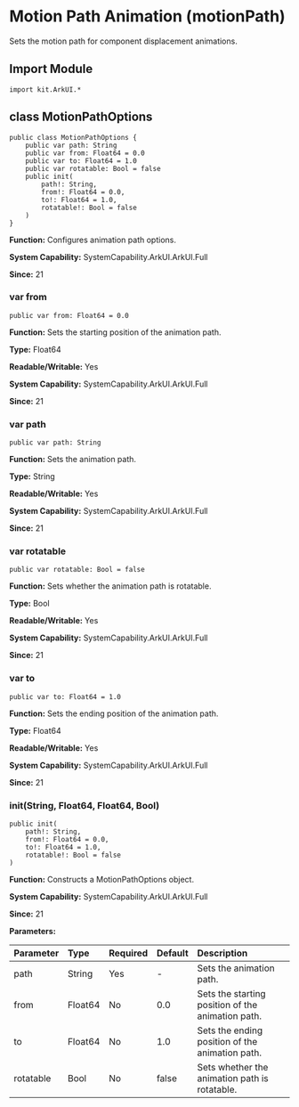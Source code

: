 # Motion Path Animation (motionPath)

Sets the motion path for component displacement animations.

## Import Module

```cangjie
import kit.ArkUI.*
```

## class MotionPathOptions

```cangjie
public class MotionPathOptions {
    public var path: String
    public var from: Float64 = 0.0
    public var to: Float64 = 1.0
    public var rotatable: Bool = false
    public init(
        path!: String,
        from!: Float64 = 0.0,
        to!: Float64 = 1.0,
        rotatable!: Bool = false
    )
}
```

**Function:** Configures animation path options.

**System Capability:** SystemCapability.ArkUI.ArkUI.Full

**Since:** 21

### var from

```cangjie
public var from: Float64 = 0.0
```

**Function:** Sets the starting position of the animation path.

**Type:** Float64

**Readable/Writable:** Yes

**System Capability:** SystemCapability.ArkUI.ArkUI.Full

**Since:** 21

### var path

```cangjie
public var path: String
```

**Function:** Sets the animation path.

**Type:** String

**Readable/Writable:** Yes

**System Capability:** SystemCapability.ArkUI.ArkUI.Full

**Since:** 21

### var rotatable

```cangjie
public var rotatable: Bool = false
```

**Function:** Sets whether the animation path is rotatable.

**Type:** Bool

**Readable/Writable:** Yes

**System Capability:** SystemCapability.ArkUI.ArkUI.Full

**Since:** 21

### var to

```cangjie
public var to: Float64 = 1.0
```

**Function:** Sets the ending position of the animation path.

**Type:** Float64

**Readable/Writable:** Yes

**System Capability:** SystemCapability.ArkUI.ArkUI.Full

**Since:** 21

### init(String, Float64, Float64, Bool)

```cangjie
public init(
    path!: String,
    from!: Float64 = 0.0,
    to!: Float64 = 1.0,
    rotatable!: Bool = false
)
```

**Function:** Constructs a MotionPathOptions object.

**System Capability:** SystemCapability.ArkUI.ArkUI.Full

**Since:** 21

**Parameters:**

| Parameter | Type | Required | Default | Description |
|:---|:---|:---|:---|:---|
| path | String | Yes | - | Sets the animation path. |
| from | Float64 | No | 0.0 | Sets the starting position of the animation path. |
| to | Float64 | No | 1.0 | Sets the ending position of the animation path. |
| rotatable | Bool | No | false | Sets whether the animation path is rotatable. |